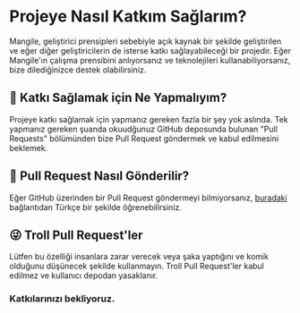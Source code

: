 # Projeye Nasıl Katkım Sağlarım?
Mangile, geliştirici prensipleri sebebiyle açık kaynak bir şekilde geliştirilen ve eğer diğer geliştiricilerin de isterse katkı sağlayabileceği bir projedir. Eğer Mangile'ın çalışma prensibini anlıyorsanız ve teknolejileri kullanabiliyorsanız, bize dilediğinizce destek olabilirsiniz.

## 🤔 Katkı Sağlamak için Ne Yapmalıyım?
Projeye katkı sağlamak için yapmanız gereken fazla bir şey yok aslında. Tek yapmanız gereken şuanda okuudğunuz GitHub deposunda bulunan "Pull Requests" bölümünden bize Pull Request göndermek ve kabul edilmesini beklemek.

## 📩 Pull Request Nasıl Gönderilir?
Eğer GitHub üzerinden bir Pull Request göndermeyi bilmiyorsanız, [buradaki](https://medium.com/@noteCe/github-ile-fork-ve-pull-request-be6077342834) bağlantıdan Türkçe bir şekilde öğrenebilirsiniz.

## 😜 Troll Pull Request'ler
Lütfen bu özelliği insanlara zarar verecek veya şaka yaptığını ve komik olduğunu düşünecek şekilde kullanmayın. Troll Pull Request'ler kabul edilmez ve kullanıcı depodan yasaklanır.

### Katkılarınızı bekliyoruz.
